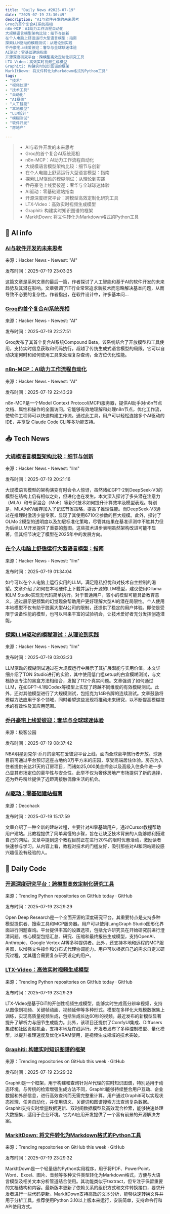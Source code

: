 ```yaml
---
title: "Daily News #2025-07-19"
date: "2025-07-19 23:30:49"
description: "AI与软件开发的未来思考
Groq的首个复合AI系统亮相
n8n-MCP：AI助力工作流程自动化
大规模语言模型架构比较：细节与创新
在个人电脑上舒适运行大型语言模型：指南
探索LLM驱动的模糊测试：从理论到实践
乔丹豪宅上线爱彼迎：奢华与全球球迷体验
AI驱动：零基础建站指南
开源深度研究平台：跨模型高效定制化研究工具
LTX-Video：高效实时视频生成模型
Graphiti: 构建实时知识图谱的框架
MarkItDown: 将文件转化为Markdown格式的Python工具"
tags: 
- "技术"
- "视频处理"
- "技术工具"
- "自动化"
- "AI框架"
- "人工智能"
- "本地模型"
- "LLM设计"
- "模糊测试"
- "软件开发"
- "房地产"

---
```


> - AI与软件开发的未来思考
> - Groq的首个复合AI系统亮相
> - n8n-MCP：AI助力工作流程自动化
> - 大规模语言模型架构比较：细节与创新
> - 在个人电脑上舒适运行大型语言模型：指南
> - 探索LLM驱动的模糊测试：从理论到实践
> - 乔丹豪宅上线爱彼迎：奢华与全球球迷体验
> - AI驱动：零基础建站指南
> - 开源深度研究平台：跨模型高效定制化研究工具
> - LTX-Video：高效实时视频生成模型
> - Graphiti: 构建实时知识图谱的框架
> - MarkItDown: 将文件转化为Markdown格式的Python工具

## 🤖 AI info

### [AI与软件开发的未来思考](https://www.ufried.com/blog/ai_and_software_development_5/)

来源：Hacker News - Newest: "AI"

发布时间：2025-07-19 23:03:25

这篇文章是系列文章的最后一篇，作者探讨了人工智能和基于AI的软件开发的未来趋势及其潜在影响。文章强调了IT行业常常追求新技术而忽略解决基本问题，从而导致不必要的复杂性。作者指出，在软件设计中，许多基本问...

### [Groq的首个复合AI系统亮相](https://groq.com/blog/now-in-preview-groqs-first-compound-ai-system)

来源：Hacker News - Newest: "AI"

发布时间：2025-07-19 22:27:51

Groq发布了其首个复合AI系统Compound Beta，该系统结合了开放模型和工具使用，支持实时信息获取和代码执行，超越了传统生成式语言模型的局限。它可以自动决定何时和如何使用工具来处理复杂查询，全方位优化性能。

### [n8n-MCP：AI助力工作流程自动化](https://github.com/czlonkowski/n8n-mcp)

来源：Hacker News - Newest: "AI"

发布时间：2025-07-19 22:43:29

n8n-MCP是一个Model Context Protocol(MCP)服务器，提供AI助手对n8n节点文档、属性和操作的全面访问。它能够有效地理解和处理n8n节点，优化工作流，使软件工程师可以快速构建工作流。通过此工具，用户可以轻松连接多个AI驱动的IDE，并享受 Claude Code CLI等多功能支持。

## 📥 Tech News

### [大规模语言模型架构比较：细节与创新](https://magazine.sebastianraschka.com/p/the-big-llm-architecture-comparison)

来源：Hacker News - Newest: "llm"

发布时间：2025-07-19 20:21:16

大规模语言模型的架构演变有时会令人惊讶，虽然诸如GPT-2到DeepSeek-V3的模型在结构上仍有相似之处，但进化也在发生。本文深入探讨了多头潜在注意力（MLA）和专家混合（MoE）等新兴技术如何提升计算效率及模型表现。特别是，MLA为KV缓存加入了记忆节省策略，提高了推理性能。而DeepSeek-V3通过在推理时激活少量专家，显现了其使用6710亿参数的巨大规模。此外，探讨了OLMo 2模型的透明度以及加层标准化策略，尽管其结果在基准评测中不胜其力但为后续LLM开发提供了重要的蓝图。这些技术进步表明虽然架构改进可能不显著，但其细节决定了模型在2025年中的发展方向。

### [在个人电脑上舒适运行大型语言模型：指南](https://www.technologyreview.com/2025/07/17/1120391/how-to-run-an-llm-on-your-laptop/)

来源：Hacker News - Newest: "llm"

发布时间：2025-07-19 01:34:04

如今可以在个人电脑上运行实用的LLM，满足隐私担忧和对技术自主控制的渴望。文章介绍了如何在本地硬件上下载并运行开源的LLM模型，建议使用Ollama和LM Studio实现无代码简单执行。对于普通用户，较小的模型可能具备教育意义，通过展示更频繁的幻觉现象帮助用户更好理解大型AI的潜在局限性。个人使用本地模型不仅有助于脱离大型AI公司的限制，还提供了稳定的用户体验。即使是受限于设备性能的模型，也可以带来丰富的试验机会，让技术爱好者充分发挥创造潜能。

### [探索LLM驱动的模糊测试：从理论到实践](https://gusarich.com/blog/billions-of-tokens-later/)

来源：Hacker News - Newest: "llm"

发布时间：2025-07-19 03:03:23

LLM驱动的模糊测试通过在大规模运行中展示了其扩展潜能与实用价值。本文详细介绍了TON Studio进行的实验，其中使用低门槛setup的白盒模糊测试，与文档协议专注的黑盒方法相结合，发掘了112个真实问题。文章强调了如何通过LLM，在如GPT-4.1和Codex等模型上实现了跨越不同维度的有效模糊测试。此外，还对其他模型进行了大规模测试，包括克为14B令牌的连续测试。文章鼓励将模糊方法应用于多个领域，同时希望这些发现将推动未来研究，以不断提高模糊技术的有效性及其应用范围。

### [乔丹豪宅上线爱彼迎：奢华与全球球迷体验](http://www.geekpark.net/news/351693)

来源：极客公园

发布时间：2025-07-19 08:37:42

NBA明星迈克尔·乔丹的豪宅在爱彼迎平台上线，面向全球豪华旅行者开放。球迷目前可通过平台预订这座占地约3万平方米的庄园，享受高端居住体验。房东为入住者提供长达21天的订房项目，而诸如25,000美金押金以及高级入住条件进一步凸显其市场定位的豪华性与安全性。此举不仅为奢侈房地产市场提供了新的选择，还为乔丹粉丝提供了近距离接触偶像生活的机会。

### [AI驱动：零基础建站指南](https://decohack.com/producthunt-daily-2025-07-19/)

来源：Decohack

发布时间：2025-07-19 15:17:59

文章介绍了一种全新的建站过程，主要针对AI零基础用户，通过Cursor教程帮助用户建站。此教程提供了简单易懂的步骤，旨在让缺乏技术背景的人能够顺利搭建自己的网站。文章中提到这个教程目前正在进行20%的限时优惠活动，激励读者快速参与学习。从内容上看，教程对技术的门槛友好，吸引那些对AI和网站建设感兴趣但没有经验的人。

## 💾 Daily Code

### [开源深度研究平台：跨模型高效定制化研究工具](https://github.com/langchain-ai/open_deep_research)

来源：Trending Python repositories on GitHub today · GitHub

发布时间：2025-07-19 23:29:29

Open Deep Research是一个全面开源的深度研究平台，其重要特点是支持多种模型提供者、搜索工具和MCP服务器。用户可以使用LangGraph Studio图形化界面进行问题查询。平台提供丰富的设置选项，包括允许研究员在开始研究前进行澄清问题。核心模型包括汇总、研究、压缩和最终报告生成模型，支持OpenAI、Anthropic、Google Vertex AI等多种提供者。此外，还支持本地和远程的MCP服务器，以增强文件操作和分布式代理协调能力。用户可以根据自己的需求自定义研究过程，尤其适合需要复杂研究设定的用户。

### [LTX-Video：高效实时视频生成模型](https://github.com/Lightricks/LTX-Video)

来源：Trending Python repositories on GitHub today · GitHub

发布时间：2025-07-19 23:29:29

LTX-Video是基于DiT的开创性视频生成模型，能够实时生成高分辨率视频，支持从图像到视频、关键帧动画、视频延伸等多种形式。模型在多样化大规模数据集上训练，实现高质量视频生成，包括生成长达60秒的视频。最近发布的新模型显著提升了解析力与细节生成能力。此外，该项目还提供了ComfyUI集成、Diffusers集成和社区贡献机会，支持本地及在线运行。开发者发布了多种控制模型、量化模型，以提升推理速度及优化VRAM使用，是视频生成领域的技术突破。

### [Graphiti: 构建实时知识图谱的框架](https://github.com/getzep/graphiti)

来源：Trending repositories on GitHub this week · GitHub

发布时间：2025-07-19 23:29:32

Graphiti是一个框架，用于构建和查询针对AI代理的实时知识图谱，特别适用于动态环境。与传统的检索增强生成方法不同，Graphiti能够持续整合用户互动、企业数据和外部信息，进行高效查询而无需完整重计算。用户通过Graphiti可以实现状态推理、任务自动化，并使用语义、关键词和图谱搜索方法查询复杂数据。Graphiti支持实时增量数据更新、双时间数据模型及高效混合检索，能够快速处理大数据集，适用于企业环境。它为AI应用开发提供了一个富有前景的开源解决方案。

### [MarkItDown: 将文件转化为Markdown格式的Python工具](https://github.com/microsoft/markitdown)

来源：Trending repositories on GitHub this week · GitHub

发布时间：2025-07-19 23:29:32

MarkItDown是一个轻量级的Python实用程序，用于将PDF、PowerPoint、Word、Excel、图片、音频等多种文件类型转化为Markdown格式，方便与大语言模型及相关文本分析管道结合使用。其功能类似于textract，但专注于保留重要的文档结构和内容。最新版本更新了依赖关系的组织方式和文件转换接口，要求开发者进行一些代码更新。MarkItDown支持高效的文本分析，能够快速转换文件并用于分析工具。推荐使用Python 3.10以上版本来运行，安装简单，支持命令行和API使用方式。
